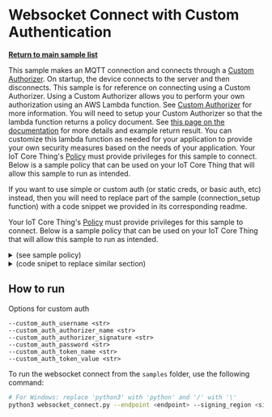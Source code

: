 # Websocket Connect with Custom Authentication

[**Return to main sample list**](../../README.md)

This sample makes an MQTT connection and connects through a [Custom Authorizer](https://docs.aws.amazon.com/iot/latest/developerguide/custom-authentication.html).
On startup, the device connects to the server and then disconnects.
This sample is for reference on connecting using a Custom Authorizer.
Using a Custom Authorizer allows you to perform your own authorization using an AWS Lambda function.
See [Custom Authorizer](https://docs.aws.amazon.com/iot/latest/developerguide/custom-authentication.html) for more information.
You will need to setup your Custom Authorizer so that the lambda function returns a policy document.
See [this page on the documentation](https://docs.aws.amazon.com/iot/latest/developerguide/config-custom-auth.html) for more details and example return result.
You can customize this lambda function as needed for your application to provide your own security measures based on the needs of your application.
Your IoT Core Thing's [Policy](https://docs.aws.amazon.com/iot/latest/developerguide/iot-policies.html) must provide privileges for this sample to connect.
Below is a sample policy that can be used on your IoT Core Thing that will allow this sample to run as intended.

If you want to use simple or custom auth (or static creds, or basic auth, etc) instead,
then you will need to replace part of the sample (connection\_setup function) with a code snippet we provided in its corresponding readme.

Your IoT Core Thing's [Policy](https://docs.aws.amazon.com/iot/latest/developerguide/iot-policies.html) must provide privileges for this sample to connect. Below is a sample policy that can be used on your IoT Core Thing that will allow this sample to run as intended.

<details>
<summary>(see sample policy)</summary>
<pre>
{
  "Version": "2012-10-17",
  "Statement": [
    {
      "Effect": "Allow",
      "Action": [
        "iot:Connect"
      ],
      "Resource": [
        "arn:aws:iot:<b>region</b>:<b>account</b>:client/test-*"
      ]
    }
  ]
}
</pre>


Replace with the following with the data from your AWS account:
* `<region>`: The AWS IoT Core region where you created your AWS IoT Core thing you wish to use with this sample. For example `us-east-1`.
* `<account>`: Your AWS IoT Core account ID. This is the set of numbers in the top right next to your AWS account name when using the AWS IoT Core website.

Note that in a real application, you may want to avoid the use of wildcards in your ClientID or use them selectively. Please follow best practices when working with AWS on production applications using the SDK. Also, for the purposes of this sample, please make sure your policy allows a client ID of `test-*` to connect or use `--client_id <client ID here>` to send the client ID your policy supports.

For this sample, using Websockets will attempt to connect using custom auth.

</details>

<details>
<summary> (code snipet to replace similar section)</summary>
<pre language="python">
<code>
def connection_setup():
    # cmdData is the arguments/input from the command line placed into a single struct for
    # use in this sample. This handles all of the command line parsing, validating, etc.
    # See the Utils/CommandLineUtils for more information.
    cmdData = CommandLineUtils.parse_sample_input_custom_authorizer_connect()
    # Create the proxy options if the data is present in cmdData
    proxy_options = None
    if cmdData.input_proxy_host is not None and cmdData.input_proxy_port != 0:
        proxy_options = http.HttpProxyOptions(
            host_name=cmdData.input_proxy_host,
            port=cmdData.input_proxy_port)

    # Create a default credentials provider and a MQTT connection from the command line data
    credentials_provider = auth.AwsCredentialsProvider.new_default_chain()
    mqtt_connection = mqtt_connection_builder.websockets_with_custom_authorizer(
        endpoint=cmdData.input_endpoint,
        region=cmdData.input_signing_region,
        credentials_provider=credentials_provider,
        auth_username=cmdData.input_input_custom_auth_username,
        auth_authorizer_name=cmdData.input_custom_authorizer_name,
        auth_authorizer_signature=cmdData.input_custom_authorizer_signature,
        auth_password=cmdData.input_custom_auth_password,
        auth_token_key_name=cmdData.input_custom_authorizer_token_key_name,
        auth_token_value=cmdData.input_custom_authorizer_token_value,
        on_connection_interrupted=on_connection_interrupted,
        on_connection_resumed=on_connection_resumed,
        client_id=cmdData.input_clientId,
        clean_session=False,
        keep_alive_secs=30)

    return mqtt_connection, cmdData

</code>
</pre>
</details>

## How to run
Options for custom auth
```
--custom_auth_username <str>
--custom_auth_authorizer_name <str>
--custom_auth_authorizer_signature <str>
--custom_auth_password <str>
--custom_auth_token_name <str>
--custom_auth_token_value <str>
```

To run the websocket connect from the `samples` folder, use the following command:
``` sh
# For Windows: replace 'python3' with 'python' and '/' with '\'
python3 websocket_connect.py --endpoint <endpoint> --signing_region <signing region> --custom_auth_username <str> --custom_auth_authorizer_name <str> --custom_auth_authorizer_signature <str> --custom_auth_password <str> --custom_auth_token_name <str> --custom_auth_token_value <str>
```

